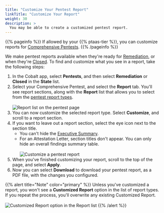 ```yaml
---
title: "Customize Your Pentest Report"
linkTitle: "Customize Your Report"
weight: 30
description: >
  You may be able to create a customized pentest report.
---
```


{{% pageinfo %}}
If allowed by your {{% ptaas-tier %}}, you can customize reports for [Comprehensive Pentests](/getting-started/glossary/#comprehensive-pentest).
{{% /pageinfo %}}

We make pentest reports available when they're ready for 
[Remediation](/platform-deep-dive/pentests/pentest-process/pentest-states/), or when they're [Closed](/platform-deep-dive/pentests/pentest-process/pentest-states/).
To find and customize what you see in a report, take the following steps:

1. In the Cobalt app, select **Pentests**, and then select **Remediation** or **Closed** in the **State** list.
1. Select your Comprehensive Pentest, and select the **Report** tab. You'll see report sections,
   along with the **Report** list that allows you to select from the [pentest report
   types](/platform-deep-dive/pentests/reports/#pentest-report-types).<br><br>
   ![Report list on the pentest page](/deepdive/PentestReportTypes.png "Select a report type for your pentest")
1. You can now customize the selected report type. Select **Customize**, and scroll to a
   report section.
1. If you want to leave out a report section, select the eye icon next to the section title.
    - You can't hide the [Executive Summary](/platform-deep-dive/pentests/reports/report-contents/#executive-summary).
    - For an Attestation Letter, section titles don't appear. You can only hide an overall findings summary table.<br><br>
   ![Customize a pentest report](/deepdive/CustomizePentestReport.png "Select the eye icon to leave a section out of a pentest report")
1. When you've finished customizing your report, scroll to the top of the page, and select **Apply**.
1. Now you can select **Download** to download your pentest report, as a PDF file, with the
   changes you configured.
   
{{% alert title="Note" color="primary" %}}
Unless you've customized a report, you won't see a **Customized Report** option in the list of report types. If you repeat the process, you'll overwrite any existing Customized Report.<br><br>
![Customized Report option in the Report list](/deepdive/CustomizedReport.png "Customized Report option in the Report list")
{{% /alert %}}
